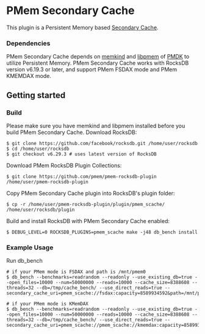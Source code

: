 # PMem Secondary Cache
This plugin is a Persistent Memory based [Secondary Cache](http://rocksdb.org/blog/2021/05/27/rocksdb-secondary-cache.html).
### Dependencies
PMem Secondary Cache depends on [memkind](http://memkind.github.io/memkind/) and [libpmem](https://pmem.io/pmdk/libpmem/) of  [PMDK](https://github.com/pmem/pmdk) to utilize Persistent Memory. PMem Secondary Cache works with RocksDB version v6.19.3 or later, and support PMem FSDAX mode and PMem KMEMDAX mode.
## Getting started
### Build
Please make sure you have memkind and libpmem installed before you build PMem Secondary Cache.
Download RocksDB:
```
$ git clone https://github.com/facebook/rocksdb.git /home/user/rocksdb
$ cd /home/user/rocksdb
$ git checkout v6.29.3 # uses latest version of RocksDB
```
Download PMem RocksDB Plugin Collections:
```
$ git clone https://github.com/pmem/pmem-rocksdb-plugin /home/user/pmem-rocksdb-plugin
```
Copy PMem Secondary Cache plugin into RocksDB's plugin folder:
```
$ cp -r /home/user/pmem-rocksdb-plugin/plugin/pmem_scache/ /home/user/rocksdb/plugin
```
Build and install RocksDB with PMem Secondary Cache enabled:
```
$ DEBUG_LEVEL=0 ROCKSDB_PLUGINS=pmem_scache make -j48 db_bench install
```
### Example Usage
Run db_bench
```
# if your PMem mode is FSDAX and path is /mnt/pmem0
$ db_bench --benchmarks=readrandom --readonly --use_existing_db=true --open_files=10000 --num=50000000 --reads=10000 --cache_size=8388608 --threads=32 --db=/tmp/cache_bench/ --use_direct_reads=true --secondary_cache_uri=pmem_scache://fsdax:capacity=8589934592&path=/mnt/pmem0/p_cache

# if your PMem mode is KMemDAX
$ db_bench --benchmarks=readrandom --readonly --use_existing_db=true --open_files=10000 --num=50000000 --reads=10000 --cache_size=8388608 --threads=32 --db=/tmp/cache_bench/ --use_direct_reads=true --secondary_cache_uri=pmem_scache://pmem_scache://kmemdax:capacity=8589934592
```